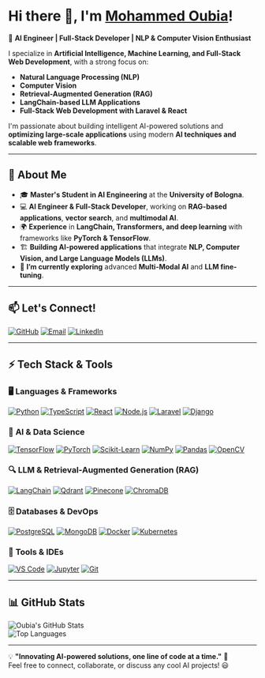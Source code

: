# Hi there 👋, I'm [Mohammed Oubia](https://github.com/oubia)!

🚀 **AI Engineer | Full-Stack Developer | NLP & Computer Vision Enthusiast**  

I specialize in **Artificial Intelligence, Machine Learning, and Full-Stack Web Development**, with a strong focus on:  
- **Natural Language Processing (NLP)**
- **Computer Vision**
- **Retrieval-Augmented Generation (RAG)**
- **LangChain-based LLM Applications**
- **Full-Stack Web Development with Laravel & React**

I'm passionate about building intelligent AI-powered solutions and **optimizing large-scale applications** using modern **AI techniques and scalable web frameworks**.

---

## 🔬 About Me
- 🎓 **Master's Student in AI Engineering** at the **University of Bologna**.  
- 💻 **AI Engineer & Full-Stack Developer**, working on **RAG-based applications**, **vector search**, and **multimodal AI**.  
- 🌍 **Experience** in **LangChain, Transformers, and deep learning** with frameworks like **PyTorch & TensorFlow**.  
- 🏗 **Building AI-powered applications** that integrate **NLP, Computer Vision, and Large Language Models (LLMs)**.  
- 🌱 **I’m currently exploring** advanced **Multi-Modal AI** and **LLM fine-tuning**.  

---

## 📫 Let's Connect!

[![GitHub](https://img.icons8.com/ios-filled/50/github.png)](https://github.com/oubia)
[![Email](https://img.icons8.com/color/48/gmail.png)](mailto:dev.oubia@gmail.com)
[![LinkedIn](https://img.icons8.com/color/48/linkedin.png)](https://www.linkedin.com/in/oubia-mohammed-724b32189/)

---

## ⚡ Tech Stack & Tools  

### 🖥️ **Languages & Frameworks**
[![Python](https://img.icons8.com/fluency/48/python.png)](https://www.python.org/)
[![TypeScript](https://img.icons8.com/color/48/typescript.png)](https://www.typescriptlang.org/)
[![React](https://img.icons8.com/office/40/react.png)](https://react.dev/)
[![Node.js](https://img.icons8.com/fluency/48/node-js.png)](https://nodejs.org/)
[![Laravel](https://img.icons8.com/ios-filled/50/laravel.png)](https://laravel.com/)
[![Django](https://img.icons8.com/ios/50/django.png)](https://www.djangoproject.com/)

### 🤖 **AI & Data Science**
[![TensorFlow](https://img.icons8.com/color/48/tensorflow.png)](https://www.tensorflow.org/)
[![PyTorch](https://img.icons8.com/ios-filled/50/pytorch.png)](https://pytorch.org/)
[![Scikit-Learn](https://img.icons8.com/external-tal-revivo-color-tal-revivo/50/external-scikit-learn-data-analysis-and-machine-learning-logo-color-tal-revivo.png)](https://scikit-learn.org/)
[![NumPy](https://img.icons8.com/color/48/numpy.png)](https://numpy.org/)
[![Pandas](https://img.icons8.com/color/48/pandas.png)](https://pandas.pydata.org/)
[![OpenCV](https://img.icons8.com/external-outline-juicy-fish/50/external-ai-artificial-intelligence-outline-outline-juicy-fish.png)](https://opencv.org/)

### 🔍 **LLM & Retrieval-Augmented Generation (RAG)**
[![LangChain](https://img.icons8.com/external-flat-icons-maxicons/50/external-LangChain-ai-flat-icons-maxicons.png)](https://python.langchain.com/)
[![Qdrant](https://img.icons8.com/external-those-icons-flat-those-icons/50/external-vector-search-digital-marketing-those-icons-flat-those-icons.png)](https://qdrant.tech/)
[![Pinecone](https://img.icons8.com/external-wanicon-flat-wanicon/50/external-cloud-machine-learning-and-ai-wanicon-flat-wanicon.png)](https://www.pinecone.io/)
[![ChromaDB](https://img.icons8.com/color/48/ai.png)](https://chromadb.com/)

### 🗄️ **Databases & DevOps**
[![PostgreSQL](https://img.icons8.com/color/48/postgresql.png)](https://www.postgresql.org/)
[![MongoDB](https://img.icons8.com/external-tal-revivo-color-tal-revivo/50/external-mongodb-a-cross-platform-document-oriented-database-program-logo-color-tal-revivo.png)](https://www.mongodb.com/)
[![Docker](https://img.icons8.com/color/48/docker.png)](https://www.docker.com/)
[![Kubernetes](https://img.icons8.com/color/48/kubernetes.png)](https://kubernetes.io/)

### 🔧 **Tools & IDEs**
[![VS Code](https://img.icons8.com/color/48/visual-studio-code-2019.png)](https://code.visualstudio.com/)
[![Jupyter](https://img.icons8.com/color/48/jupyter.png)](https://jupyter.org/)
[![Git](https://img.icons8.com/color/48/git.png)](https://git-scm.com/)

---

## 📊 GitHub Stats
![Oubia's GitHub Stats](https://github-readme-stats.vercel.app/api?username=oubia&show_icons=true&theme=tokyonight)  
![Top Languages](https://github-readme-stats.vercel.app/api/top-langs/?username=oubia&layout=compact&theme=tokyonight)

---

💡 **"Innovating AI-powered solutions, one line of code at a time."** 🚀  
Feel free to connect, collaborate, or discuss any cool AI projects! 😃
